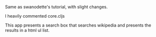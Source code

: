 Same as swanodette's tutorial, with slight changes.

I heavily commented core.cljs 

This app presents a search box that searches wikipedia and presents the results in a html ul list.
